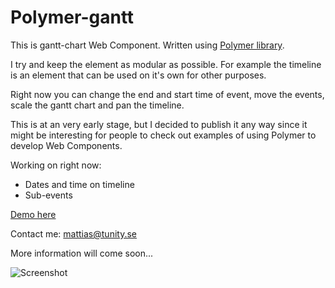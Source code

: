 Polymer-gantt
=============

This is gantt-chart Web Component. Written using [Polymer library](https://github.com/polymer/polymer).

I try and keep the element as modular as possible. For example the timeline is an element that can be used on it's own for other purposes.

Right now you can change the end and start time of event, move the events, scale the gantt chart and pan the timeline. 

This is at an very early stage, but I decided to publish it any way since it might be interesting for people to check out examples of using Polymer to develop Web Components.


Working on right now:
- Dates and time on timeline
- Sub-events

[Demo here](http://polymer-gantt.eu01.aws.af.cm)

Contact me: mattias@tunity.se

More information will come soon...

![Screenshot](http://cl.ly/image/0N1X342c2c3Z/gantt.jpg)


